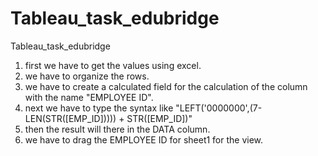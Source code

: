 # Tableau_task_edubridge
Tableau_task_edubridge

1.	first we have to get the values using excel.
2.	we have to organize the rows.
3.	we have to create a calculated field for the calculation of the column with the name "EMPLOYEE ID".
4.	next we have to type the syntax like "LEFT('0000000',(7-LEN(STR([EMP_ID])))) + STR([EMP_ID])"
5.	then the result will there in the DATA column.
6.	we have to drag the EMPLOYEE ID for sheet1 for the view.

